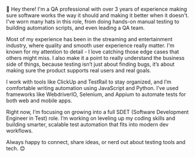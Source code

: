 👋 Hey there! I'm a QA professional with over 3 years of experience making sure software works the way it should and making it better when it doesn't. I've worn many hats in this role, from doing hands-on manual testing to building automation scripts, and even leading a QA team.

Most of my experience has been in the streaming and entertainment industry, where quality and smooth user experience really matter. I'm known for my attention to detail - I love catching those edge cases that others might miss. I also make it a point to really understand the business side of things, because testing isn’t just about finding bugs, it’s about making sure the product supports real users and real goals.

I work with tools like ClickUp and TestRail to stay organized, and I’m comfortable writing automation using JavaScript and Python. I’ve used frameworks like WebdriverIO, Selenium, and Appium to automate tests for both web and mobile apps.

Right now, I’m focusing on growing into a full SDET (Software Development Engineer in Test) role. I’m working on leveling up my coding skills and building smarter, scalable test automation that fits into modern dev workflows.

Always happy to connect, share ideas, or nerd out about testing tools and tech. 😊
<!---
isti-q/isti-q is a ✨ special ✨ repository because its `README.md` (this file) appears on your GitHub profile.
You can click the Preview link to take a look at your changes.
--->
